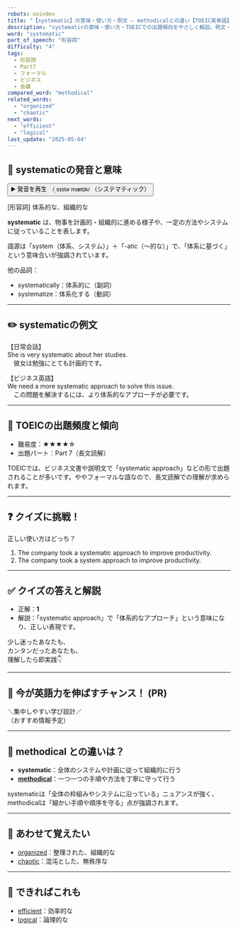 ```yaml
---
robots: noindex
title: "【systematic】の意味・使い方・例文 ― methodicalとの違い【TOEIC英単語】"
description: "systematicの意味・使い方・TOEICでの出題傾向をやさしく解説。例文・クイズ付きでmethodicalとの違いもわかりやすく学べます。"
word: "systematic"
part_of_speech: "形容詞"
difficulty: "4"
tags:
  - 形容詞
  - Part7
  - フォーマル
  - ビジネス
  - 会議
compared_word: "methodical"
related_words:
  - "organized"
  - "chaotic"
next_words:
  - "efficient"
  - "logical"
last_update: "2025-05-04"
---
```


## 🔰 systematicの発音と意味

<button class="play-audio" onclick="playTTS('systematic')">
  <span class="play-audio-main">
    ▶️ 発音を再生　/ˌsɪstəˈmætɪk/
  </span>
  <span class="play-audio-sub">
    （システマティック）
  </span>
</button>

[形容詞] 体系的な、組織的な

**systematic** は、物事を計画的・組織的に進める様子や、一定の方法やシステムに従っていることを表します。

語源は「system（体系、システム）」＋「-atic（～的な）」で、「体系に基づく」という意味合いが強調されています。

他の品詞：  
- systematically：体系的に（副詞）
- systematize：体系化する（動詞）

---

## ✏️ systematicの例文

【日常会話】  
She is very systematic about her studies.  
　彼女は勉強にとても計画的です。

【ビジネス英語】  
We need a more systematic approach to solve this issue.  
　この問題を解決するには、より体系的なアプローチが必要です。

---

## 🎯 TOEICの出題頻度と傾向

- 難易度：★★★★☆
- 出題パート：Part 7（長文読解）

TOEICでは、ビジネス文書や説明文で「systematic approach」などの形で出題されることが多いです。ややフォーマルな語なので、長文読解での理解が求められます。

---

## ❓ クイズに挑戦！

正しい使い方はどっち？

1. The company took a systematic approach to improve productivity.  
2. The company took a system approach to improve productivity.

---

## ✅ クイズの答えと解説

- 正解：**1**
- 解説：「systematic approach」で「体系的なアプローチ」という意味になり、正しい表現です。

少し迷ったあなたも、  
カンタンだったあなたも、  
理解したら即実践👇️

---

## 🚀 今が英語力を伸ばすチャンス！ (PR)

<div class="info-center">
＼集中しやすい学び設計／<br>  
（おすすめ情報予定）
</div>

---

## 🤔  methodical との違いは？

- **systematic**：全体のシステムや計画に従って組織的に行う
- **[methodical](/word/methodical/)**：一つ一つの手順や方法を丁寧に守って行う

systematicは「全体の枠組みやシステムに沿っている」ニュアンスが強く、methodicalは「細かい手順や順序を守る」点が強調されます。

---

## 🧩 あわせて覚えたい

- [organized](/word/organized/)：整理された、組織的な
- [chaotic](/word/chaotic/)：混沌とした、無秩序な

---

## 📖 できればこれも

- [efficient](/word/efficient/)：効率的な
- [logical](/word/logical/)：論理的な

<!-- cvid: aid23_bid38 -->
